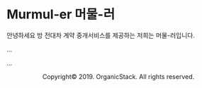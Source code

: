 # Murmul-er 머물-러

안녕하세요 방 전대차 계약 중개서비스를 제공하는 저희는 머물-러입니다.

...

...


<p align="center">Copyright&copy; 2019. OrganicStack. All rights reserved.</p>
